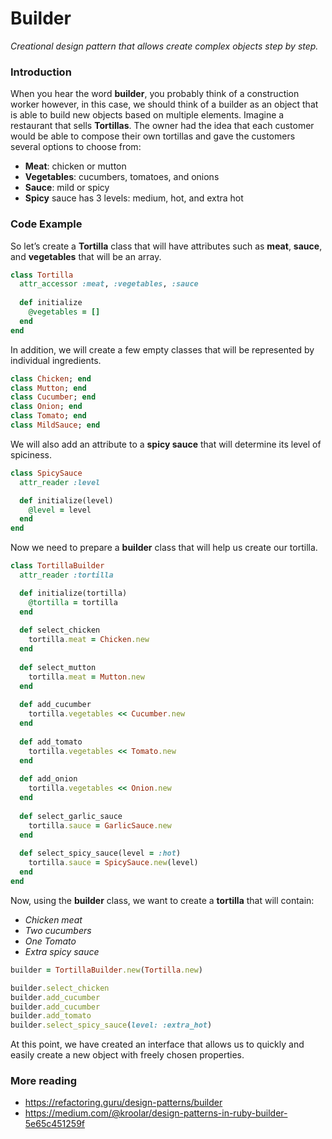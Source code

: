 # Builder

_Creational design pattern that allows create complex objects step by step._

### Introduction
When you hear the word **builder**, you probably think of a construction worker however, in this case, we should think of a builder as an object that is able to build new objects based on multiple elements. Imagine a restaurant that sells **Tortillas**. The owner had the idea that each customer would be able to compose their own tortillas and gave the customers several options to choose from:

- **Meat**: chicken or mutton
- **Vegetables**: cucumbers, tomatoes, and onions
- **Sauce**: mild or spicy
- **Spicy** sauce has 3 levels: medium, hot, and extra hot

### Code Example
So let’s create a **Tortilla** class that will have attributes such as **meat**, **sauce**, and **vegetables** that will be an array.

``` ruby
class Tortilla
  attr_accessor :meat, :vegetables, :sauce
  
  def initialize
    @vegetables = []
  end
end
```

In addition, we will create a few empty classes that will be represented by individual ingredients.

``` ruby
class Chicken; end
class Mutton; end
class Cucumber; end
class Onion; end
class Tomato; end
class MildSauce; end
```

We will also add an attribute to a **spicy sauce** that will determine its level of spiciness.

``` ruby
class SpicySauce
  attr_reader :level

  def initialize(level)
    @level = level
  end
end
```

Now we need to prepare a **builder** class that will help us create our tortilla.

``` ruby
class TortillaBuilder
  attr_reader :tortilla

  def initialize(tortilla)
    @tortilla = tortilla
  end
 
  def select_chicken
    tortilla.meat = Chicken.new
  end
  
  def select_mutton
    tortilla.meat = Mutton.new
  end
  
  def add_cucumber
    tortilla.vegetables << Cucumber.new
  end
  
  def add_tomato
    tortilla.vegetables << Tomato.new
  end
  
  def add_onion
    tortilla.vegetables << Onion.new
  end
  
  def select_garlic_sauce
    tortilla.sauce = GarlicSauce.new
  end
  
  def select_spicy_sauce(level = :hot)
    tortilla.sauce = SpicySauce.new(level)
  end
end
```

Now, using the **builder** class, we want to create a **tortilla** that will contain:

- _Chicken meat_
- _Two cucumbers_
- _One Tomato_
- _Extra spicy sauce_

``` ruby
builder = TortillaBuilder.new(Tortilla.new)

builder.select_chicken
builder.add_cucumber
builder.add_cucumber
builder.add_tomato
builder.select_spicy_sauce(level: :extra_hot)
```

At this point, we have created an interface that allows us to quickly and easily create a new object with freely chosen properties.

### More reading
- https://refactoring.guru/design-patterns/builder
- https://medium.com/@kroolar/design-patterns-in-ruby-builder-5e65c451259f
